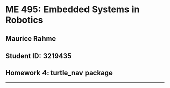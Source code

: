 # ME 495: Embedded Systems in Robotics
## Maurice Rahme
## Student ID: 3219435
## Homework 4: turtle_nav package
****